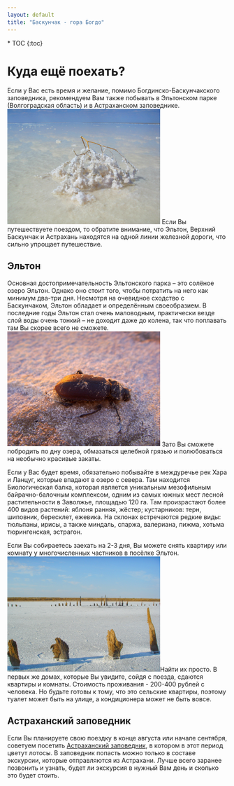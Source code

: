 ```yaml
---
layout: default
title: "Баскунчак - гора Богдо"
---
```


<nav class="nav affix navbar-nav toc-wrapper" markdown='1'>
* TOC
{:toc}
</nav>

Куда ещё поехать?
=================

Если у Вас есть время и желание, помимо Богдинско-Баскунчакского заповедника, рекомендуем Вам также побывать в Эльтонском парке (Волгоградская область) и в Астраханском заповеднике. <a href="/4e.jpg"><img src="/4e.jpg" width="350" class="img-responsive pull-left"/></a> Если Вы путешествуете поездом, то обратите внимание, что Эльтон, Верхний Баскунчак и Астрахань находятся на одной линии железной дороги, что сильно упрощает путешествие.

Эльтон
------

Основная достопримечательность Эльтонского парка – это солёное озеро Эльтон. Однако оно стоит того, чтобы потратить на него как минимум два-три дня. Несмотря на очевидное сходство с Баскунчаком, Эльтон обладает и определённым своеобразием. В последние годы Эльтон стал очень маловодным, практически везде слой воды очень тонкий – не доходит даже до колена, так что поплавать там Вы скорее всего не сможете. <a href="/3e.jpg"><img src="/3e.jpg" width="350" class="img-responsive pull-right"/></a> Зато Вы сможете побродить по дну озера, обмазаться целебной грязью и полюбоваться на необычно красивые закаты.

Если у Вас будет время, обязательно побывайте в междуречье рек Хара и Ланцуг, которые впадают в озеро с севера. Там находится Биологическая балка, которая является уникальным мезофильным байрачно-балочным комплексом, одним из самых южных мест лесной растительности в Заволжье, площадью 120 га. Там произрастают более 400 видов растений: яблоня ранняя, жёстер; кустарников: терн, шиповник, бересклет, ежевика. На склонах встречаются редкие виды: тюльпаны, ирисы, а также миндаль, спаржа, валериана, пижма, хотьма тюрингенская, эстрагон.

Если Вы собираетесь заехать на 2-3 дня, Вы можете снять квартиру или комнату у многочисленных частников в посёлке Эльтон. <a href="/2e.jpg"><img src="/2e.jpg" width="350" class="img-responsive pull-left"/></a>Найти их просто. В первых же домах, которые Вы увидите, сойдя с поезда, сдаются квартиры и комнаты. Стоимость проживания - 200-400 рублей с человека. Но будьте готовы к тому, что это сельские квартиры, поэтому туалет может быть на улице, а кондиционера может не быть вовсе.

Астраханский заповедник
-----------------------

Если Вы планируете свою поездку в конце августа или начале сентября, советуем посетить [Астраханский заповедник](http://astrakhanzapoved.ru/), в котором в этот период цветут лотосы. В заповедник попасть можно только в составе экскурсии, которые отправляются из Астрахани. Лучше всего заранее позвонить и узнать, будет ли экскурсия в нужный Вам день и сколько это будет стоить.
